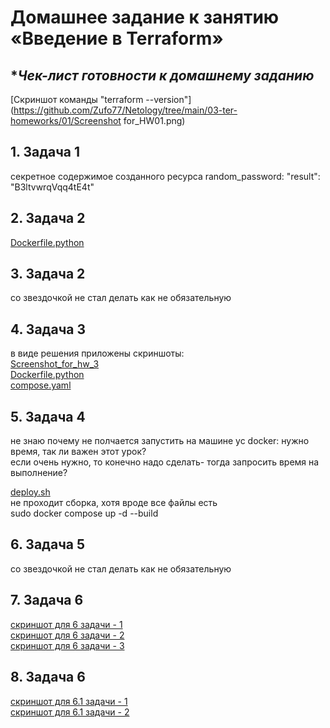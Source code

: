 # **Домашнее задание к занятию «Введение в Terraform»**

## **Чек-лист готовности к домашнему заданию*  
[Скриншот команды "terraform --version"](https://github.com/Zufo77/Netology/tree/main/03-ter-homeworks/01/Screenshot for_HW01.png)

## **1. Задача 1** 
секретное содержимое созданного ресурса random_password: "result": "B3ltvwrqVqq4tE4t"


## **2. Задача 2**  









[Dockerfile.python](https://github.com/Zufo77/Netology/blob/main/05-virt-04-docker-in-practice/shvirtd-example-python/Dockerfile.python)

## **3. Задача 2**  
со звездочкой не стал делать как не обязательную

## **4. Задача 3**  
в виде решения приложены скриншоты:  
[Screenshot_for_hw_3](https://github.com/Zufo77/Netology/blob/main/05-virt-04-docker-in-practice/shvirtd-example-python/yrz_hw3.png)  
[Dockerfile.python](https://github.com/Zufo77/Netology/blob/main/05-virt-04-docker-in-practice/shvirtd-example-python/Dockerfile.python)  
[compose.yaml](https://github.com/Zufo77/Netology/blob/main/05-virt-04-docker-in-practice/shvirtd-example-python/compose.yaml)  

## **5. Задача 4**   
не знаю почему не полчается запустить на машине yc docker: нужно время, так ли важен этот урок?  
если очень нужно, то конечно надо сделать- тогда запросить время на выполнение?  

[deploy.sh](https://github.com/Zufo77/Netology/blob/main/05-virt-04-docker-in-practice/deploy.sh)  
не проходит сборка, хотя вроде все файлы есть  
sudo docker compose up -d --build  

## **6. Задача 5**   
со звездочкой не стал делать как не обязательную  

## **7. Задача 6**   
[скриншот для 6 задачи - 1](https://github.com/Zufo77/Netology/blob/main/05-virt-04-docker-in-practice/yrz_hw_6.0.1.png)  
[скриншот для 6 задачи - 2](https://github.com/Zufo77/Netology/blob/main/05-virt-04-docker-in-practice/yrz_hw_6.0.2.png)  
[скриншот для 6 задачи - 3](https://github.com/Zufo77/Netology/blob/main/05-virt-04-docker-in-practice/yrz_hw_6.0.3.png)  

## **8. Задача 6**   
[скриншот для 6.1 задачи - 1](https://github.com/Zufo77/Netology/blob/main/05-virt-04-docker-in-practice/yrz_hw_6.1.1.png)  
[скриншот для 6.1 задачи - 2](https://github.com/Zufo77/Netology/blob/main/05-virt-04-docker-in-practice/yrz_hw_6.1.2.png)  
